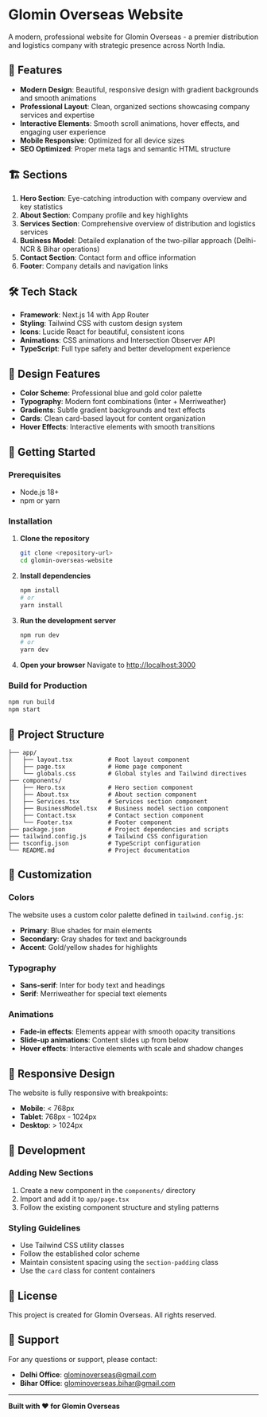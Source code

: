 # Glomin Overseas Website

A modern, professional website for Glomin Overseas - a premier distribution and logistics company with strategic presence across North India.

## 🚀 Features

- **Modern Design**: Beautiful, responsive design with gradient backgrounds and smooth animations
- **Professional Layout**: Clean, organized sections showcasing company services and expertise
- **Interactive Elements**: Smooth scroll animations, hover effects, and engaging user experience
- **Mobile Responsive**: Optimized for all device sizes
- **SEO Optimized**: Proper meta tags and semantic HTML structure

## 🏗️ Sections

1. **Hero Section**: Eye-catching introduction with company overview and key statistics
2. **About Section**: Company profile and key highlights
3. **Services Section**: Comprehensive overview of distribution and logistics services
4. **Business Model**: Detailed explanation of the two-pillar approach (Delhi-NCR & Bihar operations)
5. **Contact Section**: Contact form and office information
6. **Footer**: Company details and navigation links

## 🛠️ Tech Stack

- **Framework**: Next.js 14 with App Router
- **Styling**: Tailwind CSS with custom design system
- **Icons**: Lucide React for beautiful, consistent icons
- **Animations**: CSS animations and Intersection Observer API
- **TypeScript**: Full type safety and better development experience

## 📱 Design Features

- **Color Scheme**: Professional blue and gold color palette
- **Typography**: Modern font combinations (Inter + Merriweather)
- **Gradients**: Subtle gradient backgrounds and text effects
- **Cards**: Clean card-based layout for content organization
- **Hover Effects**: Interactive elements with smooth transitions

## 🚀 Getting Started

### Prerequisites

- Node.js 18+ 
- npm or yarn

### Installation

1. **Clone the repository**
   ```bash
   git clone <repository-url>
   cd glomin-overseas-website
   ```

2. **Install dependencies**
   ```bash
   npm install
   # or
   yarn install
   ```

3. **Run the development server**
   ```bash
   npm run dev
   # or
   yarn dev
   ```

4. **Open your browser**
   Navigate to [http://localhost:3000](http://localhost:3000)

### Build for Production

```bash
npm run build
npm start
```

## 📁 Project Structure

```
├── app/
│   ├── layout.tsx          # Root layout component
│   ├── page.tsx            # Home page component
│   └── globals.css         # Global styles and Tailwind directives
├── components/
│   ├── Hero.tsx            # Hero section component
│   ├── About.tsx           # About section component
│   ├── Services.tsx        # Services section component
│   ├── BusinessModel.tsx   # Business model section component
│   ├── Contact.tsx         # Contact section component
│   └── Footer.tsx          # Footer component
├── package.json            # Project dependencies and scripts
├── tailwind.config.js      # Tailwind CSS configuration
├── tsconfig.json           # TypeScript configuration
└── README.md               # Project documentation
```

## 🎨 Customization

### Colors
The website uses a custom color palette defined in `tailwind.config.js`:
- **Primary**: Blue shades for main elements
- **Secondary**: Gray shades for text and backgrounds
- **Accent**: Gold/yellow shades for highlights

### Typography
- **Sans-serif**: Inter for body text and headings
- **Serif**: Merriweather for special text elements

### Animations
- **Fade-in effects**: Elements appear with smooth opacity transitions
- **Slide-up animations**: Content slides up from below
- **Hover effects**: Interactive elements with scale and shadow changes

## 📱 Responsive Design

The website is fully responsive with breakpoints:
- **Mobile**: < 768px
- **Tablet**: 768px - 1024px
- **Desktop**: > 1024px

## 🔧 Development

### Adding New Sections
1. Create a new component in the `components/` directory
2. Import and add it to `app/page.tsx`
3. Follow the existing component structure and styling patterns

### Styling Guidelines
- Use Tailwind CSS utility classes
- Follow the established color scheme
- Maintain consistent spacing using the `section-padding` class
- Use the `card` class for content containers

## 📄 License

This project is created for Glomin Overseas. All rights reserved.

## 🤝 Support

For any questions or support, please contact:
- **Delhi Office**: glominoverseas@gmail.com
- **Bihar Office**: glominoverseas.bihar@gmail.com

---

**Built with ❤️ for Glomin Overseas**
